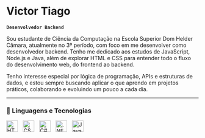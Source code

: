# Victor Tiago

**`Desenvolvedor Backend`**

Sou estudante de Ciência da Computação na Escola Superior Dom Helder Câmara, atualmente no 3º período, com foco em me desenvolver como desenvolvedor backend.
Tenho me dedicado aos estudos de JavaScript, Node.js e Java, além de explorar HTML e CSS para entender todo o fluxo do desenvolvimento web, do frontend ao backend.

Tenho interesse especial por lógica de programação, APIs e estruturas de dados, e estou sempre buscando aplicar o que aprendo em projetos práticos, colaborando e evoluindo um pouco a cada dia.

---

### 🤖 Linguagens e Tecnologias

<img 
    align="left" 
    alt="HTML"
    title="HTML" 
    width="30px" 
    style="padding-right: 10px;" 
    src="https://cdn.jsdelivr.net/gh/devicons/devicon@latest/icons/html5/html5-original.svg" 
/>
<img 
    align="left" 
    alt="CSS" 
    title="CSS"
    width="30px" 
    style="padding-right: 10px;" 
    src="https://cdn.jsdelivr.net/gh/devicons/devicon@latest/icons/css3/css3-original.svg" 
/>
<img 
    align="left" 
    alt="C#" 
    title="C#"
    width="30px" 
    style="padding-right: 10px;" 
    src="https://cdn.jsdelivr.net/gh/devicons/devicon@latest/devicon.min.css"
/>

<img
    align="left" 
    alt=".NET" 
    title=".NET"
    width="30px" 
    style="padding-right: 10px;" 
    src ="https://cdn.jsdelivr.net/gh/devicons/devicon@latest/devicon.min.css"
/>

<img
    align="left" 
    alt="Java" 
    title="Java"
    width="30px" 
    style="padding-right: 10px;" 
    src ="https://cdn.jsdelivr.net/gh/devicons/devicon@latest/icons/java/java-original.svg"
/>
      

